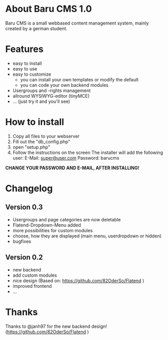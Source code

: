 # About Baru CMS 1.0
Baru CMS is a small webbased content management system, mainly created by a german student.

# Features
* easy to install
* easy to use
* easy to customize
  * you can install your own templates or modify the default
  * you can code your own backend modules
* Usergroups and -rights management
* allround WYSIWYG-editor (tinyMCE)
* ... (just try it and you'll see)

# How to install
1. Copy all files to your webserver
2. Fill out the "db_config.php"
3. open "setup.php"
4. Follow the instructions on the screen
The installer will add the following user:
 E-Mail: super@user.com
 Password: barucms


__CHANGE YOUR PASSWORD AND E-MAIL, AFTER INSTALLING!__

# Changelog
## Version 0.3
* Usergroups and page categories are now deletable
* Flatend-Dropdown-Menu added
* more possibilities for custom modules
 * choose, how they are displayed (main menu, userdropdown or hidden)
* bugfixes
 
## Version 0.2
* new backend
 * add custom modules
 * nice design (Based on: https://github.com/82OderSo/Flatend )
* improved frontend
* ...

# Thanks
Thanks to @janh97 for the new backend design! (https://github.com/82OderSo/Flatend )
